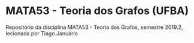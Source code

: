 # MATA53 - Teoria dos Grafos (UFBA)
Repositório da disciplina MATA53 - Teoria dos Grafos, semestre 2019.2, lecionada por Tiago Januário
